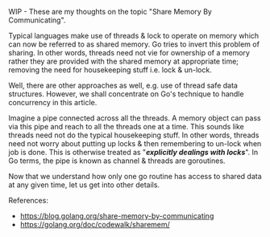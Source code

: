 WIP - These are my thoughts on the topic "Share Memory By Communicating".

Typical languages make use of threads & lock to operate on memory which can now be referred to as shared memory. Go tries 
to invert this problem of sharing. In other words, threads need not vie for ownership of a memory rather they are provided 
with the shared memory at appropriate time; removing the need for housekeeping stuff i.e. lock & un-lock. 

Well, there are other approaches as well, e.g. use of thread safe data structures. However, we shall concentrate on Go's
technique to handle concurrency in this article.

Imagine a pipe connected across all the threads. A memory object can pass via this pipe and reach to all the threads 
one at a time. This sounds like threads need not do the typical housekeeping stuff. In other words, threads need not worry
about putting up locks & then remembering to un-lock when job is done. This is otherwise treated as "**_explicitly dealings with locks_**". In Go terms, the pipe is known as channel & threads are goroutines. 

Now that we understand how only one go routine has access to shared data at any given time, let us get into other details.

References:
- https://blog.golang.org/share-memory-by-communicating
- https://golang.org/doc/codewalk/sharemem/
